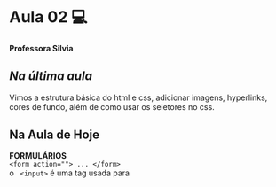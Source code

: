 # Aula 02 💻
#### Professora Silvia

## *Na última aula*
Vimos a estrutura básica do html e css, adicionar imagens, hyperlinks, cores de fundo, além de como usar os seletores no css.

## Na Aula de Hoje
**FORMULÁRIOS**  
```<form action=""> ... </form>```  
o ``` <input>``` é uma tag usada para 
